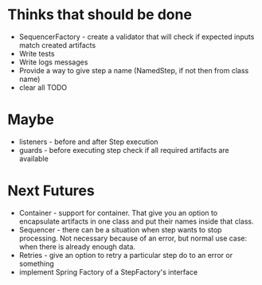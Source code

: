 # Thinks that should be done
* SequencerFactory<T> - create a validator that will check if expected inputs match created artifacts  
* Write tests  
* Write logs messages  
* Provide a way to give step a name (NamedStep, if not then from class name)  
* clear all TODO  

# Maybe
* listeners - before and after Step execution  
* guards - before executing step check if all required artifacts are available

# Next Futures  
* Container - support for container. That give you an option to encapsulate artifacts in one class and put their names inside that class.  
* Sequencer - there can be a situation when step wants to stop processing. Not necessary because of an error, but normal use case: when there is already enough data.  
* Retries - give an option to retry a particular step do to an error or something  
* implement Spring Factory of a StepFactory's interface  
